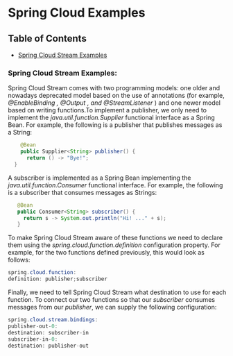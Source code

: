 # Spring Cloud Examples

## Table of Contents
* [Spring Cloud Stream Examples](#spring-cloud-stream-examples)


### Spring Cloud Stream Examples:

Spring Cloud Stream comes with two programming models: one older and nowadays deprecated model based on the use of annotations 
(for example, *@EnableBinding , @Output , and @StreamListener* ) 
and one newer model based on writing functions.To implement a publisher, we only need to implement the *java.util.function.Supplier* functional interface as a Spring Bean. 
For example, the following is a publisher that publishes messages as a String:
```java
    @Bean
    public Supplier<String> publisher() {
      return () -> "Bye!";
  }
```
A subscriber is implemented as a Spring Bean implementing the *java.util.function.Consumer* functional interface. For example, the following is a
subscriber that consumes messages as Strings:
```java
   @Bean
   public Consumer<String> subscriber() {
     return s -> System.out.println("Hi! ..." + s);
   }
```
To make Spring Cloud Stream aware of these functions we need to declare them using the *spring.cloud.function.definition* configuration property. For example, for the two functions defined previously, this would look as follows:
```java 
spring.cloud.function:
definition: publisher;subscriber
```
Finally, we need to tell Spring Cloud Stream what destination to use for each function. To connect our two functions so that our *subscriber* consumes messages from our *publisher*, we can supply the following configuration:
```java
spring.cloud.stream.bindings:
publisher-out-0:
destination: subscriber-in
subscriber-in-0:
destination: publisher-out
```

